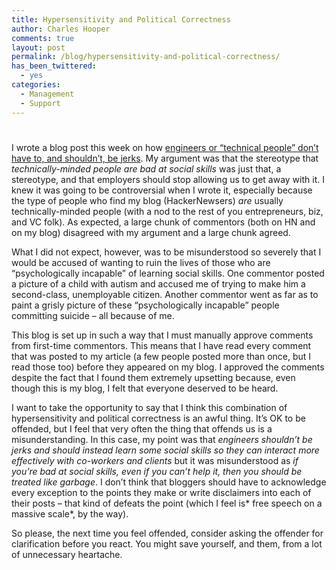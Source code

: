```yaml
---
title: Hypersensitivity and Political Correctness
author: Charles Hooper
comments: true
layout: post
permalink: /blog/hypersensitivity-and-political-correctness/
has_been_twittered:
  - yes
categories:
  - Management
  - Support
---
```

# 

I wrote a blog post this week on how [engineers or “technical people” don’t have to, and shouldn’t, be jerks][1]. My argument was that the stereotype that *technically-minded people are bad at social skills* was just that, a stereotype, and that employers should stop allowing us to get away with it. I knew it was going to be controversial when I wrote it, especially because the type of people who find my blog (HackerNewsers) *are* usually technically-minded people (with a nod to the rest of you entrepreneurs, biz, and VC folk). As expected, a large chunk of commentors (both on HN and on my blog) disagreed with my argument and a large chunk agreed.

 [1]: http://www.charleshooper.net/blog/stop-letting-tech-people-be-socially-inept/ "Stop Letting Technical People Get Away With Social Ineptitude"

What I did not expect, however, was to be misunderstood so severely that I would be accused of wanting to ruin the lives of those who are “psychologically incapable” of learning social skills. One commentor posted a picture of a child with autism and accused me of trying to make him a second-class, unemployable citizen. Another commentor went as far as to paint a grisly picture of these “psychologically incapable” people committing suicide – all because of me.

This blog is set up in such a way that I must manually approve comments from first-time commentors. This means that I have read every comment that was posted to my article (a few people posted more than once, but I read those too) before they appeared on my blog. I approved the comments despite the fact that I found them extremely upsetting because, even though this is my blog, I felt that everyone deserved to be heard.

I want to take the opportunity to say that I think this combination of hypersensitivity and political correctness is an awful thing. It’s OK to be offended, but I feel that very often the thing that offends us is a misunderstanding. In this case, my point was that *engineers shouldn’t be jerks and should instead learn some social skills so they can interact more effectively with co-workers and clients* but it was misunderstood as *if you’re bad at social skills, even if you can’t help it, then you should be treated like garbage*. I don’t think that bloggers should have to acknowledge every exception to the points they make or write disclaimers into each of their posts – that kind of defeats the point (which I feel is* free speech on a massive scale*, by the way).

So please, the next time you feel offended, consider asking the offender for clarification before you react. You might save yourself, and them, from a lot of unnecessary heartache.